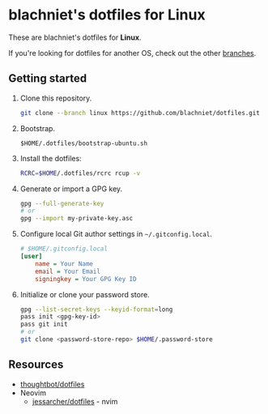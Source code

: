 # blachniet's dotfiles for Linux

These are blachniet's dotfiles for **Linux**.

If you're looking for dotfiles for another OS, check out the other [branches](https://github.com/blachniet/dotfiles/branches).

## Getting started

1.  Clone this repository.

    ```bash
    git clone --branch linux https://github.com/blachniet/dotfiles.git $HOME/.dotfiles
    ```

1.  Bootstrap.

    ```
    $HOME/.dotfiles/bootstrap-ubuntu.sh
    ```

1.  Install the dotfiles:

    ```bash
    RCRC=$HOME/.dotfiles/rcrc rcup -v
    ```

1.  Generate or import a GPG key.

    ```bash
    gpg --full-generate-key
    # or
    gpg --import my-private-key.asc
    ```

1.  Configure local Git author settings in `~/.gitconfig.local`.

    ```ini
    # $HOME/.gitconfig.local
    [user]
        name = Your Name
        email = Your Email
        signingkey = Your GPG Key ID
    ```

1.  Initialize or clone your password store.

    ```bash
    gpg --list-secret-keys --keyid-format=long
    pass init <gpg-key-id>
    pass git init
    # or
    git clone <password-store-repo> $HOME/.password-store
    ```

## Resources

- [thoughtbot/dotfiles](https://github.com/thoughtbot/dotfiles)
- Neovim
    - [jessarcher/dotfiles](https://github.com/jessarcher/dotfiles) - nvim

